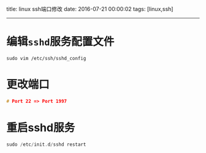 title: linux ssh端口修改
date: 2016-07-21 00:00:02
tags: [linux,ssh]
 
---
 
# 编辑`sshd`服务配置文件
``` linux
sudo vim /etc/ssh/sshd_config
```
 
# 更改端口
``` cpp
# Port 22 => Port 1997
```
 
# 重启sshd服务
``` cpp
sudo /etc/init.d/sshd restart
```
 
<!-- more -->